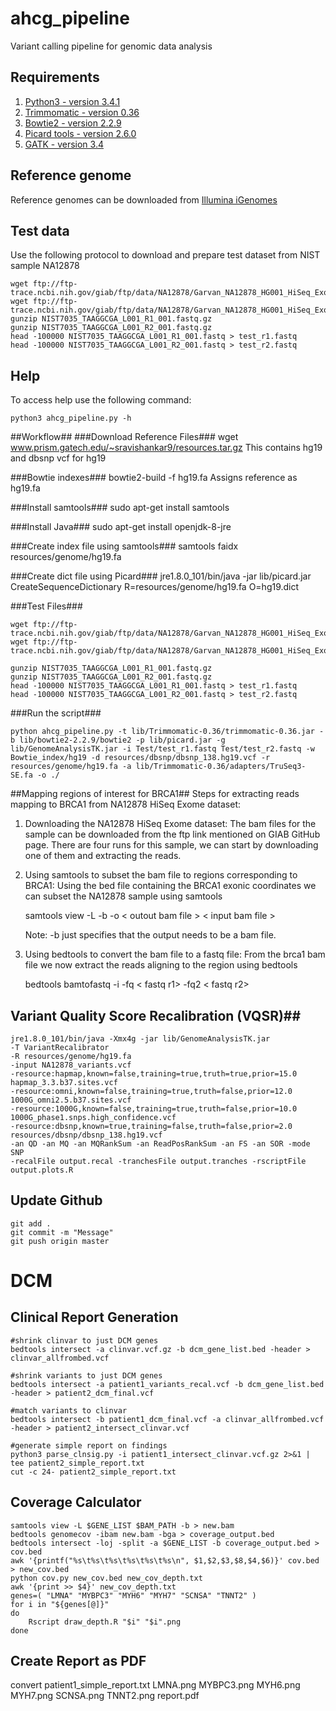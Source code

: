 # ahcg_pipeline
Variant calling pipeline for genomic data analysis

## Requirements

1. [Python3 - version 3.4.1](https://www.python.org/download/releases/3.4.1/)
2. [Trimmomatic - version 0.36](http://www.usadellab.org/cms/uploads/supplementary/Trimmomatic/Trimmomatic-0.36.zip)
3. [Bowtie2 - version 2.2.9](https://sourceforge.net/projects/bowtie-bio/files/bowtie2/2.2.9/)
4. [Picard tools - version 2.6.0](https://github.com/broadinstitute/picard/releases/download/2.6.0/picard.jar)
5. [GATK - version 3.4](https://software.broadinstitute.org/gatk/download/)

## Reference genome

Reference genomes can be downloaded from [Illumina iGenomes](http://support.illumina.com/sequencing/sequencing_software/igenome.html)

## Test data

Use the following protocol to download and prepare test dataset from NIST sample NA12878

```{sh}
wget ftp://ftp-trace.ncbi.nih.gov/giab/ftp/data/NA12878/Garvan_NA12878_HG001_HiSeq_Exome/NIST7035_TAAGGCGA_L001_R1_001.fastq.gz
wget ftp://ftp-trace.ncbi.nih.gov/giab/ftp/data/NA12878/Garvan_NA12878_HG001_HiSeq_Exome/NIST7035_TAAGGCGA_L001_R2_001.fastq.gz
gunzip NIST7035_TAAGGCGA_L001_R1_001.fastq.gz
gunzip NIST7035_TAAGGCGA_L001_R2_001.fastq.gz
head -100000 NIST7035_TAAGGCGA_L001_R1_001.fastq > test_r1.fastq
head -100000 NIST7035_TAAGGCGA_L001_R2_001.fastq > test_r2.fastq
```

## Help

To access help use the following command:

```{sh}
python3 ahcg_pipeline.py -h
```

##Workflow##
###Download Reference Files###
wget www.prism.gatech.edu/~sravishankar9/resources.tar.gz
This contains hg19 and dbsnp vcf for hg19

###Bowtie indexes###
bowtie2-build -f hg19.fa
Assigns reference as hg19.fa 

###Install samtools###
sudo apt-get install samtools

###Install Java###
sudo apt-get install openjdk-8-jre

###Create index file using samtools###
samtools faidx resources/genome/hg19.fa

###Create dict file using Picard###
jre1.8.0_101/bin/java -jar lib/picard.jar CreateSequenceDictionary R=resources/genome/hg19.fa O=hg19.dict

###Test Files###
```{sh}
wget ftp://ftp-trace.ncbi.nih.gov/giab/ftp/data/NA12878/Garvan_NA12878_HG001_HiSeq_Exome/NIST7035_TAAGGCGA_L001_R1_001.fastq.gz
wget ftp://ftp-trace.ncbi.nih.gov/giab/ftp/data/NA12878/Garvan_NA12878_HG001_HiSeq_Exome/NIST7035_TAAGGCGA_L001_R2_001.fastq.gz

gunzip NIST7035_TAAGGCGA_L001_R1_001.fastq.gz
gunzip NIST7035_TAAGGCGA_L001_R2_001.fastq.gz
head -100000 NIST7035_TAAGGCGA_L001_R1_001.fastq > test_r1.fastq
head -100000 NIST7035_TAAGGCGA_L001_R2_001.fastq > test_r2.fastq
```

###Run the script###
```{sh}
python ahcg_pipeline.py -t lib/Trimmomatic-0.36/trimmomatic-0.36.jar -b lib/bowtie2-2.2.9/bowtie2 -p lib/picard.jar -g lib/GenomeAnalysisTK.jar -i Test/test_r1.fastq Test/test_r2.fastq -w Bowtie_index/hg19 -d resources/dbsnp/dbsnp_138.hg19.vcf -r resources/genome/hg19.fa -a lib/Trimmomatic-0.36/adapters/TruSeq3-SE.fa -o ./
```

##Mapping regions of interest for BRCA1##
Steps for extracting reads mapping to BRCA1 from NA12878 HiSeq Exome dataset:

1. Downloading the NA12878 HiSeq Exome dataset:
     The bam files for the sample can be downloaded from the ftp link mentioned on GIAB GitHub page.
     There are four runs for this sample, we can start by downloading one of them and extracting the reads.

2. Using samtools to subset the bam file to regions corresponding to BRCA1:
     Using the bed file containing the BRCA1 exonic coordinates we can subset the NA12878 sample using samtools

     samtools view -L <bed file> -b -o < outout bam file > < input bam file >

     Note: -b just specifies that the output needs to be a bam file.

3. Using bedtools to convert the bam file to a fastq file:
     From the brca1 bam file we now extract the reads aligning to the region using bedtools

     bedtools bamtofastq -i <bam file> -fq < fastq r1> -fq2 < fastq r2>

## Variant Quality Score Recalibration (VQSR)##
```{sh}
jre1.8.0_101/bin/java -Xmx4g -jar lib/GenomeAnalysisTK.jar 
-T VariantRecalibrator 
-R resources/genome/hg19.fa 
-input NA12878_variants.vcf 
-resource:hapmap,known=false,training=true,truth=true,prior=15.0 hapmap_3.3.b37.sites.vcf 
-resource:omni,known=false,training=true,truth=false,prior=12.0 1000G_omni2.5.b37.sites.vcf 
-resource:1000G,known=false,training=true,truth=false,prior=10.0 1000G_phase1.snps.high_confidence.vcf 
-resource:dbsnp,known=true,training=false,truth=false,prior=2.0 resources/dbsnp/dbsnp_138.hg19.vcf 
-an QD -an MQ -an MQRankSum -an ReadPosRankSum -an FS -an SOR -mode SNP 
-recalFile output.recal -tranchesFile output.tranches -rscriptFile output.plots.R
```

## Update Github ##
```{sh}
git add .
git commit -m "Message"
git push origin master
```

# DCM #

## Clinical Report Generation ##
```{sh}
#shrink clinvar to just DCM genes
bedtools intersect -a clinvar.vcf.gz -b dcm_gene_list.bed -header > clinvar_allfrombed.vcf

#shrink variants to just DCM genes
bedtools intersect -a patient1_variants_recal.vcf -b dcm_gene_list.bed -header > patient2_dcm_final.vcf

#match variants to clinvar
bedtools intersect -b patient1_dcm_final.vcf -a clinvar_allfrombed.vcf -header > patient2_intersect_clinvar.vcf

#generate simple report on findings
python3 parse_clnsig.py -i patient1_intersect_clinvar.vcf.gz 2>&1 | tee patient2_simple_report.txt
cut -c 24- patient2_simple_report.txt
```

## Coverage Calculator ##
```{sh}
samtools view -L $GENE_LIST $BAM_PATH -b > new.bam
bedtools genomecov -ibam new.bam -bga > coverage_output.bed
bedtools intersect -loj -split -a $GENE_LIST -b coverage_output.bed > cov.bed
awk '{printf("%s\t%s\t%s\t%s\t%s\t%s\n", $1,$2,$3,$8,$4,$6)}' cov.bed > new_cov.bed
python cov.py new_cov.bed new_cov_depth.txt
awk '{print >> $4}' new_cov_depth.txt
genes=( "LMNA" "MYBPC3" "MYH6" "MYH7" "SCNSA" "TNNT2" )
for i in "${genes[@]}"
do
	Rscript draw_depth.R "$i" "$i".png
done
```

## Create Report as PDF ##
convert patient1_simple_report.txt LMNA.png MYBPC3.png MYH6.png MYH7.png SCNSA.png TNNT2.png report.pdf

